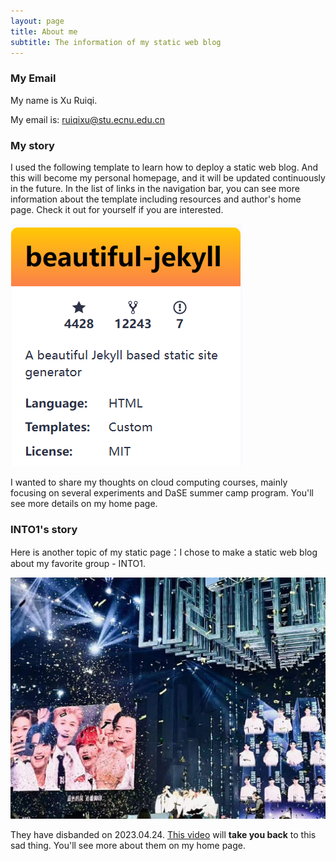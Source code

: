 ```yaml
---
layout: page
title: About me
subtitle: The information of my static web blog
---
```

### My Email

My name is Xu Ruiqi. 

My email is: ruiqixu@stu.ecnu.edu.cn

### My story

I used the following template to learn how to deploy a static web blog. And this will become my personal homepage, and it will be updated continuously in the future. In the list of links in the navigation bar, you can see more information about the template including resources and author's home page. Check it out for yourself if you are interested.

![avatar](assets/img/bj.png#pic_center)

I wanted to share my thoughts on cloud computing courses, mainly focusing on several experiments and DaSE summer camp program. You'll see more details on my home page.

### INTO1's story

Here is another topic of my static page：I chose to make a static web blog about my favorite group - INTO1.

![avatar](assets/img/bginto1.jpg)

They have disbanded on 2023.04.24. [This video](https://m.bilibili.com/video/BV1eg411Z7zJ?buvid=Y1483C1A4B1DDA4C42C580ED1A85B5993D63&is_story_h5=false&mid=KvW%2FD4f2c5VbC4ZAHj66gw%3D%3D&p=1&plat_id=120&share_from=ugc&share_medium=iphone&share_plat=ios&share_session_id=F3B2D8DE-AED8-44C2-BBE0-48584676C499&share_source=WEIXIN&share_tag=s_i&timestamp=1682436869&unique_k=PxwWGbI&up_id=156058480) will **take you back** to this sad thing. You'll see more about them on my home page.


